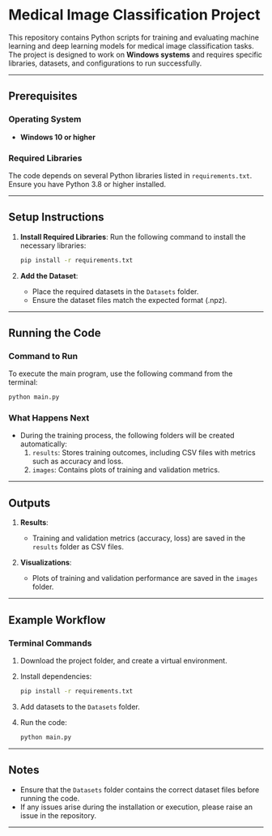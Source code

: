 # Medical Image Classification Project

This repository contains Python scripts for training and evaluating machine learning and deep learning models for medical image classification tasks. The project is designed to work on **Windows systems** and requires specific libraries, datasets, and configurations to run successfully.

---

## Prerequisites

### Operating System
- **Windows 10 or higher**

### Required Libraries
The code depends on several Python libraries listed in `requirements.txt`. Ensure you have Python 3.8 or higher installed.

---

## Setup Instructions

1. **Install Required Libraries**:
   Run the following command to install the necessary libraries:
   ```bash
   pip install -r requirements.txt
   ```

2. **Add the Dataset**:
   - Place the required datasets in the `Datasets` folder.
   - Ensure the dataset files match the expected format (.npz).

---

## Running the Code

### Command to Run
To execute the main program, use the following command from the terminal:
```bash
python main.py
```

### What Happens Next
- During the training process, the following folders will be created automatically:
  1. `results`: Stores training outcomes, including CSV files with metrics such as accuracy and loss.
  2. `images`: Contains plots of training and validation metrics.

---

## Outputs

1. **Results**:
   - Training and validation metrics (accuracy, loss) are saved in the `results` folder as CSV files.

2. **Visualizations**:
   - Plots of training and validation performance are saved in the `images` folder.

---

## Example Workflow

### Terminal Commands
1. Download the project folder, and create a virtual environment.

2. Install dependencies:
   ```bash
   pip install -r requirements.txt
   ```

3. Add datasets to the `Datasets` folder.

4. Run the code:
   ```bash
   python main.py
   ```

---

## Notes
- Ensure that the `Datasets` folder contains the correct dataset files before running the code.
- If any issues arise during the installation or execution, please raise an issue in the repository.

---
